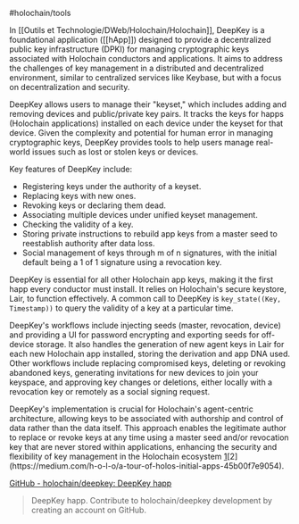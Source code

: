 #holochain/tools 

In [[Outils et Technologie/DWeb/Holochain/Holochain]], DeepKey is a foundational application ([[hApp]]) designed to provide a decentralized public key infrastructure (DPKI) for managing cryptographic keys associated with Holochain conductors and applications. It aims to address the challenges of key management in a distributed and decentralized environment, similar to centralized services like Keybase, but with a focus on decentralization and security.

DeepKey allows users to manage their "keyset," which includes adding and removing devices and public/private key pairs. It tracks the keys for happs (Holochain applications) installed on each device under the keyset for that device. Given the complexity and potential for human error in managing cryptographic keys, DeepKey provides tools to help users manage real-world issues such as lost or stolen keys or devices.

Key features of DeepKey include:

- Registering keys under the authority of a keyset.
- Replacing keys with new ones.
- Revoking keys or declaring them dead.
- Associating multiple devices under unified keyset management.
- Checking the validity of a key.
- Storing private instructions to rebuild app keys from a master seed to reestablish authority after data loss.
- Social management of keys through m of n signatures, with the initial default being a 1 of 1 signature using a revocation key.

DeepKey is essential for all other Holochain app keys, making it the first happ every conductor must install. It relies on Holochain's secure keystore, Lair, to function effectively. A common call to DeepKey is `key_state((Key, Timestamp))` to query the validity of a key at a particular time.

DeepKey's workflows include injecting seeds (master, revocation, device) and providing a UI for password encrypting and exporting seeds for off-device storage. It also handles the generation of new agent keys in Lair for each new Holochain app installed, storing the derivation and app DNA used. Other workflows include replacing compromised keys, deleting or revoking abandoned keys, generating invitations for new devices to join your keyspace, and approving key changes or deletions, either locally with a revocation key or remotely as a social signing request.

DeepKey's implementation is crucial for Holochain's agent-centric architecture, allowing keys to be associated with authorship and control of data rather than the data itself. This approach enables the legitimate author to replace or revoke keys at any time using a master seed and/or revocation key that are never stored within applications, enhancing the security and flexibility of key management in the Holochain ecosystem [1](https://github.com/holochain/deepkey#:~:text=Deepkey%20is%20a%20foundational%20app,with%20holochain's%20secure%20keystore%2C%20Lair.)[2](https://medium.com/h-o-l-o/a-tour-of-holos-initial-apps-45b00f7e9054).

[GitHub - holochain/deepkey: DeepKey happ](https://github.com/holochain/deepkey)
> DeepKey happ. Contribute to holochain/deepkey development by creating an account on GitHub.
